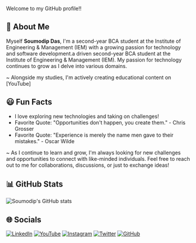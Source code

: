 Welcome to my GitHub profile!!

## 🤠 About Me

Myself **Soumodip Das**, 
I'm a second-year BCA student at the Institute of Engineering & Management (IEM) with a growing passion for technology and software development.a driven second-year BCA student at the Institute of Engineering & Management (IEM). My passion for technology continues to grow as I delve into various domains.

~ Alongside my studies, I'm actively creating educational content on [YouTube]

## 😃 Fun Facts

- I love exploring new technologies and taking on challenges!
- Favorite Quote: "Opportunities don't happen, you create them." - Chris Grosser
- Favorite Quote: "Experience is merely the name men gave to their mistakes." - Oscar Wilde

~ As I continue to learn and grow, I'm always looking for new challenges and opportunities to connect with like-minded individuals. Feel free to reach out to me for collaborations, discussions, or just to exchange ideas!

## 📊 GitHub Stats

![Soumodip's GitHub stats](https://github-readme-stats.vercel.app/api?username=itssoumodip&show_icons=true&theme=radical)

## 🌐 Socials
[![LinkedIn](https://img.shields.io/badge/LinkedIn-0A66C2?style=for-the-badge&logo=linkedin&logoColor=white)]([https://www.linkedin.com/in/soumodip-das/](https://www.linkedin.com/in/soumodip-das-418abb270/))
[![YouTube](https://img.shields.io/badge/YouTube-FF0000?style=for-the-badge&logo=youtube&logoColor=white)](https://youtube.com/@brsoumodip)
[![Instagram](https://img.shields.io/badge/Instagram-E4405F?style=for-the-badge&logo=instagram&logoColor=white)]([https://www.instagram.com/yourusername/](https://www.instagram.com/yoursoumodip/))
[![Twitter](https://img.shields.io/badge/Twitter-1DA1F2?style=for-the-badge&logo=twitter&logoColor=white)]([https://twitter.com/yourusername](https://x.com/das_soumod76155))
[![GitHub](https://img.shields.io/badge/GitHub-171515?style=for-the-badge&logo=github&logoColor=white)](https://github.com/itssoumodip)







